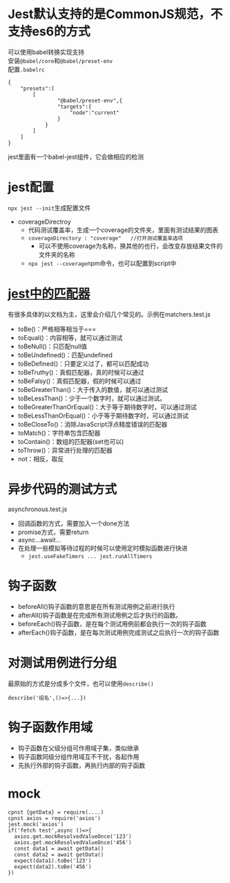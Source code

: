# Jest默认支持的是CommonJS规范，不支持es6的方式
可以使用babel转换实现支持  
安装``@babel/core``和``@babel/preset-env``  
配置``.babelrc``
```
{
    "presets":[
        [
                "@babel/preset-env",{
                "targets":{
                    "node":"current"
                }
            }
        ]
    ]
}
```
jest里面有一个babel-jest组件，它会做相应的检测

# jest配置
``npx jest --init``生成配置文件  
- coverageDirectroy
  - 代码测试覆盖率，生成一个coverage的文件夹，里面有测试结果的图表
  - ``coverageDirectory : "coverage"   //打开测试覆盖率选项``
    - 可以不使用coverage为名称，换其他的也行，会改变存放结果文件的文件夹的名称
  - ``npx jest --coverage``npm命令，也可以配置到script中

# [jest中的匹配器](https://jestjs.io/docs/zh-Hans/expect)
有很多具体的以文档为主，这里会介绍几个常见的。示例在matchers.test.js
- toBe()：严格相等相当于===
- toEqual()：内容相等，就可以通过测试
- toBeNull()：只匹配null值
- toBeUndefined()：匹配undefined
- toBeDefined()：只要定义过了，都可以匹配成功
- toBeTruthy()：真假匹配器，真的时候可以通过
- toBeFalsy()：真假匹配器，假的时候可以通过
- toBeGreaterThan()：大于传入的数值，就可以通过测试
- toBeLessThan()：少于一个数字时，就可以通过测试。
- toBeGreaterThanOrEqual()：大于等于期待数字时，可以通过测试
- toBeLessThanOrEqual()：小于等于期待数字时，可以通过测试
- toBeCloseTo()：消除JavaScript浮点精度错误的匹配器
- toMatch()：字符串包含匹配器
- toContain()：数组的匹配器(set也可以)
- toThrow()：异常进行处理的匹配器
- not：相反，取反

# 异步代码的测试方式
asynchronous.test.js
- 回调函数的方式，需要加入一个done方法
- promise方式，需要return
- async...await...
- 在处理一些模拟等待过程的时候可以使用定时模拟函数进行快进
  - ``jest.useFakeTimers ... jest.runAllTimers``

# 钩子函数
- beforeAll()钩子函数的意思是在所有测试用例之前进行执行
- afterAll()钩子函数是在完成所有测试用例之后才执行的函数。
- beforeEach()钩子函数，是在每个测试用例前都会执行一次的钩子函数
- afterEach()钩子函数，是在每次测试用例完成测试之后执行一次的钩子函数

# 对测试用例进行分组
最原始的方式是分成多个文件，也可以使用``describe()``
```
describe('组名',()=>{...})
```

# 钩子函数作用域
- 钩子函数在父级分组可作用域子集，类似继承
- 钩子函数同级分组作用域互不干扰，各起作用
- 先执行外部的钩子函数，再执行内部的钩子函数
  
# mock
```
cpnst {getData} = require(....)
cpnst axios = require('axios')
jest.mock('axios')
if('fetch test',async ()=>{
  axios.get.mockResolvedValueOnce('123')
  axios.get.mockResolvedValueOnce('456')
  const data1 = await getData()
  const data2 = await getData()
  expect(data1).toBe('123')
  expect(data2).toBe('456')
})
```